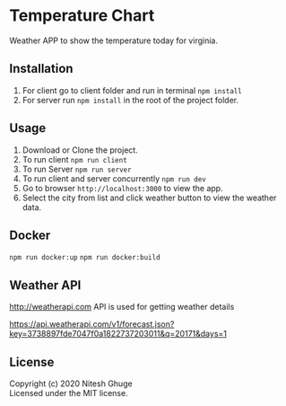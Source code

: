 # Temperature Chart

Weather APP to show the temperature  today for virginia.

## Installation

1. For client go to client folder and run in terminal ```npm install```
2. For server run ```npm install``` in the root of the project folder.


## Usage

1. Download or Clone the project. 
2. To run client ```npm run client```
3. To run Server ```npm run server```
4. To run client and server concurrently ```npm run dev```
5. Go to browser ```http://localhost:3000``` to view the app.
6. Select the city from list and click weather button to view the weather data.

## Docker 
```npm run docker:up```
```npm run docker:build```

## Weather API

http://weatherapi.com API is used for getting weather details

https://api.weatherapi.com/v1/forecast.json?key=3738897fde7047f0a1822737203011&q=20171&days=1

## License
Copyright (c) 2020 Nitesh Ghuge \
Licensed under the MIT license.
